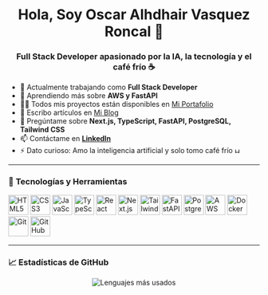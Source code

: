 <h1 align="center">Hola, Soy Oscar Alhdhair Vasquez Roncal 👋</h1>
<h3 align="center">Full Stack Developer apasionado por la IA, la tecnología y el café frío ☕</h3>

- 🔭 Actualmente trabajando como **Full Stack Developer**
- 🌱 Aprendiendo más sobre **AWS y FastAPI**
- 👨‍💻 Todos mis proyectos están disponibles en [Mi Portafolio](https://oscarportafolio.vercel.app/)
- 📝 Escribo artículos en [Mi Blog](https://oscarportafolio.vercel.app/blog)
- 💬 Pregúntame sobre **Next.js, TypeScript, FastAPI, PostgreSQL, Tailwind CSS**
- 📫 Contáctame en **[LinkedIn](https://www.linkedin.com/in/oscar-alhdahir-vasquez-roncal-133140281/)**
- ⚡ Dato curioso: Amo la inteligencia artificial y solo tomo café frío <img src="https://i.pinimg.com/736x/36/31/67/363167b8d2cc8b7ceb74eb977121c402.jpg" alt="HTML5" width="10" height="10"/>

---

### 🚀 **Tecnologías y Herramientas**
<p align="left">
  <img src="https://cdn.jsdelivr.net/gh/devicons/devicon/icons/html5/html5-original.svg" alt="HTML5" width="40" height="40"/>
  <img src="https://cdn.jsdelivr.net/gh/devicons/devicon/icons/css3/css3-original.svg" alt="CSS3" width="40" height="40"/>
  <img src="https://cdn.jsdelivr.net/gh/devicons/devicon/icons/javascript/javascript-original.svg" alt="JavaScript" width="40" height="40"/>
  <img src="https://cdn.jsdelivr.net/gh/devicons/devicon/icons/typescript/typescript-original.svg" alt="TypeScript" width="40" height="40"/>
  <img src="https://cdn.jsdelivr.net/gh/devicons/devicon/icons/react/react-original.svg" alt="React" width="40" height="40"/>
  <img src="https://cdn.jsdelivr.net/gh/devicons/devicon/icons/nextjs/nextjs-original.svg" alt="Next.js" width="40" height="40"/>
  <img src="https://cdn.jsdelivr.net/gh/devicons/devicon/icons/tailwindcss/tailwindcss-original.svg" alt="Tailwind CSS" width="40" height="40"/>
  <img src="https://cdn.jsdelivr.net/gh/devicons/devicon/icons/fastapi/fastapi-original.svg" alt="FastAPI" width="40" height="40"/>
  <img src="https://cdn.jsdelivr.net/gh/devicons/devicon/icons/postgresql/postgresql-original.svg" alt="PostgreSQL" width="40" height="40"/>
  <img src="https://cdn.jsdelivr.net/gh/devicons/devicon/icons/aws/aws-original.svg" alt="AWS" width="40" height="40"/>
  <img src="https://cdn.jsdelivr.net/gh/devicons/devicon/icons/docker/docker-original.svg" alt="Docker" width="40" height="40"/>
  <img src="https://cdn.jsdelivr.net/gh/devicons/devicon/icons/git/git-original.svg" alt="Git" width="40" height="40"/>
  <img src="https://cdn.jsdelivr.net/gh/devicons/devicon/icons/github/github-original.svg" alt="GitHub" width="40" height="40"/>
</p>

---

### 📈 **Estadísticas de GitHub**
<p align="center">
  <img src="https://github-readme-stats.vercel.app/api/top-langs/?username=oscarvasquezroncal&hide=php&layout=compact&theme=radical" alt="Lenguajes más usados"/>
</p>


